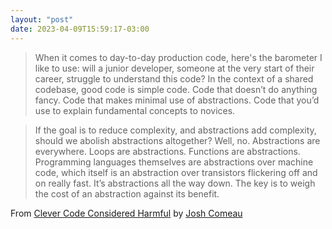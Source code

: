 ```yaml
---
layout: "post"
date: 2023-04-09T15:59:17-03:00
---
```


> When it comes to day-to-day production code, here's the barometer I like to use: will a junior developer, someone at the very start of their career, struggle to understand this code? In the context of a shared codebase, good code is simple code. Code that doesn’t do anything fancy. Code that makes minimal use of abstractions. Code that you’d use to explain fundamental concepts to novices.

> If the goal is to reduce complexity, and abstractions add complexity, should we abolish abstractions altogether? Well, no. Abstractions are everywhere. Loops are abstractions. Functions are abstractions. Programming languages themselves are abstractions over machine code, which itself is an abstraction over transistors flickering off and on really fast. It’s abstractions all the way down. The key is to weigh the cost of an abstraction against its benefit.

From [Clever Code Considered Harmful](https://www.joshwcomeau.com/career/clever-code-considered-harmful/) by [Josh Comeau](https://www.joshwcomeau.com/)
